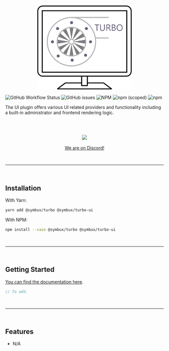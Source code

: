<p align="center">
	<a href="#">
		<img width="300" src="https://raw.githubusercontent.com/Symbux/Turbo-UI/master/logo.svg">
	</a>
</p>

![GitHub Workflow Status](https://img.shields.io/github/workflow/status/Symbux/Turbo-UI/Build)
![GitHub issues](https://img.shields.io/github/issues/Symbux/Turbo-UI)
![NPM](https://img.shields.io/npm/l/@symbux/turbo-ui)
![npm (scoped)](https://img.shields.io/npm/v/@symbux/turbo-ui)
![npm](https://img.shields.io/npm/dw/@symbux/turbo-ui)


The UI plugin offers various UI related providers and functionality including a built-in administrator and frontend rendering logic.

<br>
<br>

<p align="center">
	<a href="https://discord.gg/3YuNTEMJey" target="_blank">
		<img width="200" src="https://discord.com/assets/cb48d2a8d4991281d7a6a95d2f58195e.svg">
		<p align="center">We are on Discord!</p>
	</a>
</p>

<br>

---

<br>

## Installation

With Yarn:
```bash
yarn add @symbux/turbo @symbux/turbo-ui
```

With NPM:
```bash
npm install --save @symbux/turbo @symbux/turbo-ui
```

<br>

---

<br>

## Getting Started

[You can find the documentation here](https://github.com/Symbux/Turbo-UI/wiki).

```typescript
// To add.
```

<br>

---

<br>

## Features

* N/A
